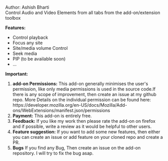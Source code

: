 Author: Ashish Bharti  
Control Audio and Video Elements from all tabs from the add-on/extension toolbox

<b>Features:</b>
<ul>
  <li>Control playback</li>
  <li>Focus any site</li>
  <li>Site/media volume Control</li>
  <li>Seek media</li>
  <li>PIP (to be available soon)</li>
  <li>...</li>
</ul>

<b>Important:</b>
<ol>
    <li><b>add-on Permissions:</b>
        This add-on generally minimises the user's permission, like only media permissions is used in the source code.If there is any scope of improvement, then create an issue at my github repo.
        More Details on the individual permission can be found here: https://developer.mozilla.org/en-US/docs/Mozilla/Add-ons/WebExtensions/manifest.json/permissions
    </li>
    <li><b>Payment:</b>
        This add-on is entirely free.
    </li>
    <li><b>Feedback:</b>
        If you like my work then please rate the add-on on firefox and if possible, write a review as it would be helpful to other users.
    </li>
    <li><b>Feature suggestion:</b>
        If you want to add some new features, then either you can create an issue or add feature on your cloned repo and create a PR.
    </li>
    <li><b>Bugs</b>
        If you find any Bug, Then create an issue on the add-on repository. I will try to fix the bug asap.
    </li>
</ol>

